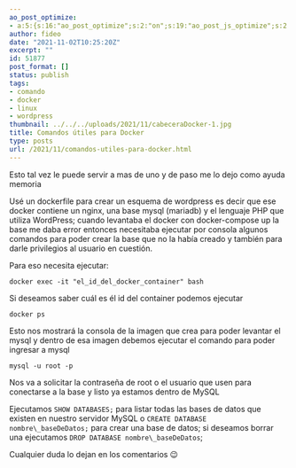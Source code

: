```yaml
---
ao_post_optimize:
- a:5:{s:16:"ao_post_optimize";s:2:"on";s:19:"ao_post_js_optimize";s:2:"on";s:20:"ao_post_css_optimize";s:2:"on";s:12:"ao_post_ccss";s:2:"on";s:16:"ao_post_lazyload";s:2:"on";}
author: fideo
date: "2021-11-02T10:25:20Z"
excerpt: ""
id: 51877
post_format: []
status: publish
tags:
- comando
- docker
- linux
- wordpress
thumbnail: ../../../uploads/2021/11/cabeceraDocker-1.jpg
title: Comandos útiles para Docker
type: posts
url: /2021/11/comandos-utiles-para-docker.html
---
```


Esto tal vez le puede servir a mas de uno y de paso me lo dejo como ayuda memoria

Usé un dockerfile para crear un esquema de wordpress es decir que ese docker contiene un nginx, una base mysql (mariadb) y el lenguaje PHP que utiliza WordPress; cuando levantaba el docker con docker-compose up la base me daba error entonces necesitaba ejecutar por consola algunos comandos para poder crear la base que no la había creado y también para darle privilegios al usuario en cuestión.

Para eso necesita ejecutar:

```
docker exec -it "el_id_del_docker_container" bash 
```

Si deseamos saber cuál es él id del container podemos ejecutar

```
docker ps 
```

Esto nos mostrará la consola de la imagen que crea para poder levantar el mysql y dentro de esa imagen debemos ejecutar el comando para poder ingresar a mysql

```
mysql -u root -p
```

Nos va a solicitar la contraseña de root o el usuario que usen para conectarse a la base y listo ya estamos dentro de MySQL

Ejecutamos `SHOW DATABASES;` para listar todas las bases de datos que existen en nuestro servidor MySQL o `CREATE DATABASE nombre\_baseDeDatos;` para crear una base de datos; si deseamos borrar una ejecutamos `DROP DATABASE nombre\_baseDeDatos`;

Cualquier duda lo dejan en los comentarios 😉
